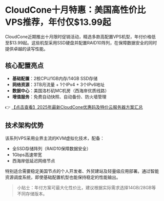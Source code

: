 # CloudCone十月特惠：美国高性价比VPS推荐，年付仅$13.99起

CloudCone近期推出十月限时促销活动，精选多款高配置VPS机型，年付价格低至$13.99起。这些机型采用SSD硬盘并配置RAID10阵列，在保障数据安全的同时提供卓越的读写性能。

## 核心配置亮点
- **基础配置**：2核CPU/1GB内存/14GB SSD存储
- **网络资源**：3TB月流量 + 1个IPv4 + 3个IPv6地址
- **数据中心**：美国洛杉矶MC机房（西海岸优质线路）
- **增值服务**：免费自动快照、自动备份、防火墙管理

👉 [【点击查看】2025年最新CloudCone优惠码及特价云服务器方案汇总](https://bit.ly/Cloudcone)

## 技术架构优势
该系列VPS采用业界主流的KVM虚拟化技术，配备：
- 全SSD存储阵列（RAID10保障数据安全）
- 1Gbps高速带宽
- 西海岸低延迟网络节点

特别适合需要稳定美国节点的个人开发者、外贸建站及轻量级应用部署。通过智能资源调度系统，即使基础配置机型也能保持稳定的性能输出。

> 小贴士：年付方案可最大化性价比，建议根据实际需求选择14GB/28GB等不同存储版本。